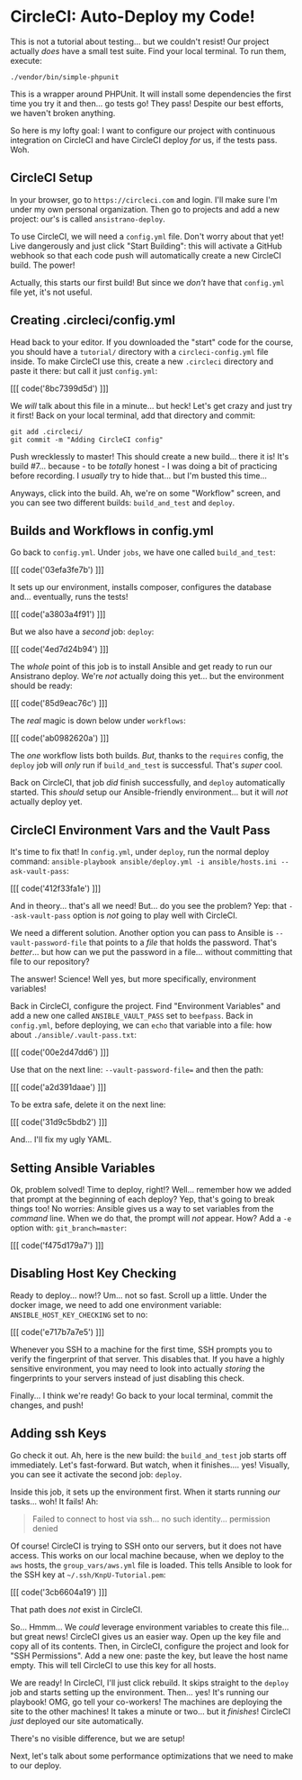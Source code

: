 # CircleCI: Auto-Deploy my Code!

This is not a tutorial about testing... but we couldn't resist! Our project actually
*does* have a small test suite. Find your local terminal. To run them, execute:

```terminal
./vendor/bin/simple-phpunit
```

This is a wrapper around PHPUnit. It will install some dependencies the first time
you try it and then... go tests go! They pass! Despite our best efforts, we haven't
broken anything.

So here is my lofty goal: I want to configure our project with continuous integration
on CircleCI and have CircleCI deploy *for* us, if the tests pass. Woh.

## CircleCI Setup

In your browser, go to `https://circleci.com` and login. I'll make sure I'm under
my own personal organization. Then go to projects and add a new project: our's is
called `ansistrano-deploy`.

To use CircleCI, we will need a `config.yml` file. Don't worry about that yet! Live
dangerously and just click "Start Building": this will activate a GitHub webhook
so that each code push will automatically create a new CircleCI build. The power!

Actually, this starts our first build! But since we *don't* have that `config.yml`
file yet, it's not useful.

## Creating .circleci/config.yml

Head back to your editor. If you downloaded the "start" code for the course, you
should have a `tutorial/` directory with a `circleci-config.yml` file inside. To
make CircleCI use this, create a new `.circleci` directory and paste it there:
but call it just `config.yml`:

[[[ code('8bc7399d5d') ]]]

We *will* talk about this file in a minute... but heck! Let's get crazy and just
try it first! Back on your local terminal, add that directory and commit:

```terminal-silent
git add .circleci/
git commit -m "Adding CircleCI config"
```

Push wrecklessly to master! This should create a new build... there it is! It's
build #7... because - to be *totally* honest - I was doing a bit of practicing before
recording. I *usually* try to hide that... but I'm busted this time...

Anyways, click into the build. Ah, we're on some "Workflow" screen, and you can see
two different builds: `build_and_test` and `deploy`.

## Builds and Workflows in config.yml

Go back to `config.yml`. Under `jobs`, we have one called `build_and_test`:

[[[ code('03efa3fe7b') ]]]

It sets up our environment, installs composer, configures the database and...
eventually, runs the tests!

[[[ code('a3803a4f91') ]]]

But we also have a *second* job: `deploy`:

[[[ code('4ed7d24b94') ]]]

The *whole* point of this job is to install Ansible and get ready to run our
Ansistrano deploy. We're *not* actually doing this yet... but the environment
should be ready:

[[[ code('85d9eac76c') ]]]

The *real* magic is down below under `workflows`:

[[[ code('ab0982620a') ]]]

The *one* workflow lists both builds. *But*, thanks to the `requires` config,
the `deploy` job will *only* run if `build_and_test` is successful. That's
*super* cool.

Back on CircleCI, that job *did* finish successfully, and `deploy` automatically
started. This *should* setup our Ansible-friendly environment... but it will *not*
actually deploy yet.

## CircleCI Environment Vars and the Vault Pass

It's time to fix that! In `config.yml`, under `deploy`, run the normal deploy command:
`ansible-playbook ansible/deploy.yml -i ansible/hosts.ini --ask-vault-pass`:

[[[ code('412f33fa1e') ]]]

And in theory... that's all we need! But... do you see the problem? Yep: that
`--ask-vault-pass` option is *not* going to play well with CircleCI.

We need a different solution. Another option you can pass to Ansible is
`--vault-password-file` that points to a *file* that holds the password. That's
*better*... but how can we put the password in a file... without committing that
file to our repository?

The answer! Science! Well yes, but more specifically, environment variables!

Back in CircleCI, configure the project. Find "Environment Variables" and add a
new one called `ANSIBLE_VAULT_PASS` set to `beefpass`. Back in `config.yml`, before
deploying, we can `echo` that variable into a file: how about `./ansible/.vault-pass.txt`:

[[[ code('00e2d47dd6') ]]]

Use that on the next line: `--vault-password-file=` and then the path:

[[[ code('a2d391daae') ]]]

To be extra safe, delete it on the next line:

[[[ code('31d9c5bdb2') ]]]

And... I'll fix my ugly YAML.

## Setting Ansible Variables

Ok, problem solved! Time to deploy, right!? Well... remember how we added that
prompt at the beginning of each deploy? Yep, that's going to break things too!
No worries: Ansible gives us a way to set variables from the *command* line. When
we do that, the prompt will *not* appear. How? Add a `-e` option with: `git_branch=master`:

[[[ code('f475d179a7') ]]]

## Disabling Host Key Checking

Ready to deploy... now!? Um... not so fast. Scroll up a little. Under the docker
image, we need to add one environment variable: `ANSIBLE_HOST_KEY_CHECKING` set to
no:

[[[ code('e717b7a7e5') ]]]

Whenever you SSH to a machine for the first time, SSH prompts you to verify the fingerprint
of that server. This disables that. If you have a highly sensitive environment,
you may need to look into actually *storing* the fingerprints to your servers instead
of just disabling this check.

Finally... I think we're ready! Go back to your local terminal, commit the changes,
and push!

## Adding ssh Keys

Go check it out. Ah, here is the new build: the `build_and_test` job starts off
immediately. Let's fast-forward. But watch, when it finishes.... yes! Visually,
you can see it activate the second job: `deploy`.

Inside this job, it sets up the environment first. When it starts running *our*
tasks... woh! It fails! Ah:

> Failed to connect to host via ssh... no such identity... permission denied

Of course! CircleCI is trying to SSH onto our servers, but it does not have access.
This works on our local machine because, when we deploy to the `aws` hosts, the
`group_vars/aws.yml` file is loaded. This tells Ansible to look for the SSH
key at `~/.ssh/KnpU-Tutorial.pem`:

[[[ code('3cb6604a19') ]]]

That path does *not* exist in CircleCI.

So... Hmmm... We *could* leverage environment variables to create this file... but
great news! CircleCI gives us an easier way. Open up the key file and copy all of
its contents. Then, in CircleCI, configure the project and look for "SSH Permissions".
Add a new one: paste the key, but leave the host name empty. This will tell CircleCI
to use this key for all hosts.

We are ready! In CircleCI, I'll just click rebuild. It skips straight to the `deploy`
job and starts setting up the environment. Then... yes! It's running our playbook!
OMG, go tell your co-workers! The machines are deploying the site to the other machines!
It takes a minute or two... but it *finishes*! CircleCI *just* deployed our site
automatically.

There's no visible difference, but we are setup!

Next, let's talk about some performance optimizations that we need to make to our
deploy.
